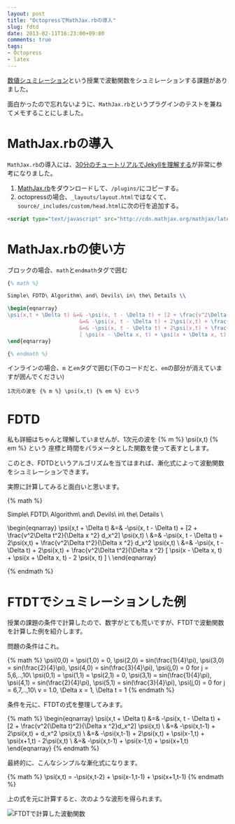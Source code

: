 ```yaml
---
layout: post
title: "OctopressでMathJax.rbの導入"
slug: fdtd
date: 2013-02-11T16:23:00+09:00
comments: true
tags:
- Octopress
- latex
---
```


[数値シュミレーション](http://www.coins.tsukuba.ac.jp/syllabus/GB22201.html)という授業で波動関数をシュミレーションする課題がありました。

面白かったので忘れないように、`MathJax.rb`というプラグインのテストを兼ねてメモすることにしました。

# MathJax.rbの導入

`MathJax.rb`の導入には、[30分のチュートリアルでJekyllを理解する](http://melborne.github.com/2012/05/13/first-step-of-jekyll/)が非常に参考になりました。

1. [MathJax.rb](https://gist.github.com/jessykate/834610)をダウンロードして、`/plugins/`にコピーする。
2. octopressの場合、`_layouts/layout.html`ではなくて、`source/_includes/custom/head.html`に次の行を追加する。

``` html source/_includes/custom/head.html
<script type="text/javascript" src="http://cdn.mathjax.org/mathjax/latest/MathJax.js?config=TeX-AMS-MML_HTMLorMML"></script>
```

<!-- more -->

# MathJax.rbの使い方

ブロックの場合、`math`と`endmath`タグで囲む

``` latex 
{% math %}

Simple\ FDTD\ Algorithm\ and\ Devils\ in\ the\ Details \\

\begin{eqnarray}
\psi(x,t + \Delta t) &=& -\psi(x, t - \Delta t) + [2 + \frac{v^2\Delta t^2}{\Delta x ^2} d_x^2] \psi(x,t) \\
                       &=& -\psi(x, t - \Delta t) + 2\psi(x,t) + \frac{v^2\Delta t^2}{\Delta x ^2} d_x^2 \psi(x,t) \\
                       &=& -\psi(x, t - \Delta t) + 2\psi(x,t) + \frac{v^2\Delta t^2}{\Delta x ^2}
                       [ \psi(x - \Delta x, t) + \psi(x + \Delta x, t) - 2 \psi(x, t) ] \\
\end{eqnarray}

{% endmath %}
```

インラインの場合、`m` と`em`タグで囲む(下のコードだと、`em`の部分が消えていますが囲んでください)

```
1次元の波を {% m %} \psi(x,t) {% em %} という
```

# FDTD

私も詳細はちゃんと理解していませんが、1次元の波を {% m %} \psi(x,t) {% em %} という
座標と時間をパラメータとした関数を使って表すとします。

このとき、FDTDというアルゴリズムを当てはまれば、漸化式によって波動関数をシュミレーションできます。

実際に計算してみると面白いと思います。

{% math %}

Simple\ FDTD\ Algorithm\ and\ Devils\ in\ the\ Details \\

\begin{eqnarray}
\psi(x,t + \Delta t) &=& -\psi(x, t - \Delta t) + [2 + \frac{v^2\Delta t^2}{\Delta x ^2} d_x^2] \psi(x,t) \\
                       &=& -\psi(x, t - \Delta t) + 2\psi(x,t) + \frac{v^2\Delta t^2}{\Delta x ^2} d_x^2 \psi(x,t) \\
                       &=& -\psi(x, t - \Delta t) + 2\psi(x,t) + \frac{v^2\Delta t^2}{\Delta x ^2}
                       [ \psi(x - \Delta x, t) + \psi(x + \Delta x, t) - 2 \psi(x, t) ] \\
\end{eqnarray}

{% endmath %}

# FTDTでシュミレーションした例

授業の課題の条件で計算したので、数字がとても荒いですが、FTDTで波動関数を計算した例を紹介します。

問題の条件はこれ。

{% math %}
\psi(0,0) = \psi(1,0) = 0, \psi(2,0) = sin(\frac{1}{4}\pi), \psi(3,0) = sin(\frac{2}{4}\pi), \psi(4,0) = sin(\frac{3}{4}\pi), \psi(j,0) = 0 for j = 5,6,..,10\\
\psi(0,1) = \psi(1,1) = \psi(2,1) = 0, \psi(3,1) = sin(\frac{1}{4}\pi), \psi(4,1) = sin(\frac{2}{4}\pi), \psi(5,1) = sin(\frac{3}{4}\pi), \psi(j,0) = 0 for j = 6,7,..,10\\
v = 1.0, \Delta x = 1, \Delta t = 1
{% endmath %}

条件を元に、FTDTの式を整理してみます。

{% math %}
\begin{eqnarray}
  \psi(x,t + \Delta t) &=& -\psi(x, t - \Delta t) + [2 + \frac{v^2(\Delta t)^2}{\Delta x ^2}d_x^2] \psi(x,t) \\
                       &=& -\psi(x,t-1) + 2\psi(x,t) + d_x^2 \psi(x,t) \\
                       &=& -\psi(x,t-1) + 2\psi(x,t) + \psi(x-1,t) + \psi(x+1,t) - 2\psi(x,t) \\
                       &=& -\psi(x,t-1) + \psi(x-1,t) + \psi(x+1,t)
\end{eqnarray}
{% endmath %}

最終的に、こんなシンプルな漸化式になります。

{% math %}
\psi(x,t) = -\psi(x,t-2) + \psi(x-1,t-1) + \psi(x+1,t-1)
{% endmath %}

上の式を元に計算すると、次のような波形を得られます。

![FTDTで計算した波動関数](/images/posts/2013.02.11_ftdt.png)
